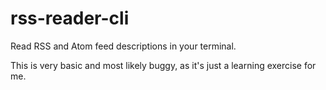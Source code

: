 # rss-reader-cli

Read RSS and Atom feed descriptions in your terminal.

This is very basic and most likely buggy, as it's just a learning exercise for me. 
